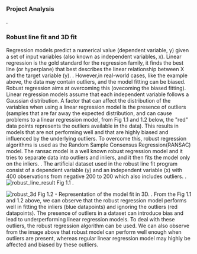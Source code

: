 ### Project Analysis
.
### Robust line fit and 3D fit
Regression models predict a numerical value (dependent variable, y) given a set of input variables (also known as independent variables, x). Linear regression is the gold standard for the regression family, it finds the best line (or hyperplane) that best describes the linear relationship between X and the target variable (y).
.
However,in real-world cases, like the example above, the data may contain outliers, and the model fitting can be biased. Robust regression aims at overcoming this (ovecoming the biased fitting). Linear regression models assume that each independent variable follows a Gaussian distribution. A factor that can affect the distribution of the variables when using a linear regression model is the presence of outliers (samples that are far away the expected distribution, and can cause problems to a linear regression model, from Fig 1.1 and 1.2 below, the "red" data points represents the outliers available in the data). This results in models that are not performing well and that are highly biased and influenced by the underlying outliers. To overcome this, robust regression algorithms is used as the Random Sample Consensus Regression(RANSAC) model. The ransac model is a well known robust regression model and it tries to separate data into outliers and inliers, and it then fits the model only on the inliers.
.
The artificial dataset used in the robust line fit program consist of a dependent variable (y) and an independent variable (x) with 400 observations from negative 200 to 200 which also includes outliers.
.
![robust_line_result](https://user-images.githubusercontent.com/65792408/154846140-cb7602e2-40ec-4d4c-a8d4-afb9615a2223.png)
Fig 1.1
.

![robust_3d](https://user-images.githubusercontent.com/65792408/154846764-a6cfa30b-0b87-422a-bbf0-98228c855cb7.png)
Fig 1.2 - Representation of the model fit in 3D.
.
From the Fig 1.1 and 1.2 above, we can observe that the robust regression model performs well in fitting the inliers (blue datapoints) and ignoring the outliers (red datapoints). The presence of outliers in a dataset can introduce bias and lead to underperforming linear regression models. To deal with these outliers, the robust regression algorithm can be used. We can also observe from the image above that robust model can perform well enough when outliers are present, whereas regular linear regression model may highly be affected and biased by these outliers. 
